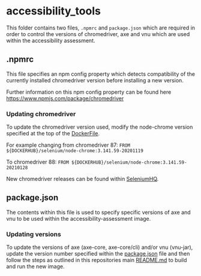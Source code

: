 # accessibility_tools

This folder contains two files, `.npmrc` and `package.json` which are required in order to
control the versions of chromedriver, axe and vnu which are used within the accessibility assessment.
 

## .npmrc
This file specifies an npm config property which detects compatibility of the currently installed chromedriver
version before installing a new version. 

Further information on this npm config property can be found here https://www.npmjs.com/package/chromedriver

### Updating chromedriver
To update the chromedriver version used, modify the node-chrome version specified at the 
top of the [DockerFile](../../Dockerfile). 

For example changing from chromedriver 87:
`FROM ${DOCKERHUB}/selenium/node-chrome:3.141.59-20201119`

To chromedriver 88:
`FROM ${DOCKERHUB}/selenium/node-chrome:3.141.59-20210128`

New chromedriver releases can be found within [SeleniumHQ](https://github.com/SeleniumHQ/docker-selenium/releases).

## package.json
The contents within this file is used to specify specific versions of axe and vnu to be used within the 
accessibility-assessment image.

### Updating versions
To update the versions of axe (axe-core, axe-core/cli) and/or vnu (vnu-jar), update the version number specified within the [package.json](package.json) file and then follow the steps
as outlined in this repositories main [README.md](../../../README.md) to build and run the new image.
